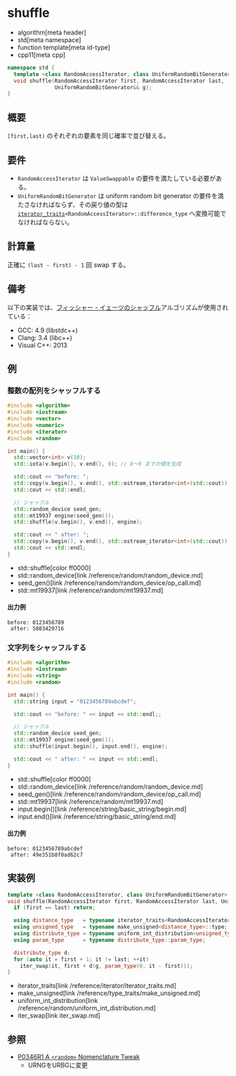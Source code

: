 # shuffle
* algorithm[meta header]
* std[meta namespace]
* function template[meta id-type]
* cpp11[meta cpp]


```cpp
namespace std {
  template <class RandomAccessIterator, class UniformRandomBitGenerator>
  void shuffle(RandomAccessIterator first, RandomAccessIterator last,
               UniformRandomBitGenerator&& g);
}
```

## 概要
`[first,last)` のそれぞれの要素を同じ確率で並び替える。


## 要件
- `RandomAccessIterator` は `ValueSwappable` の要件を満たしている必要がある。
- `UniformRandomBitGenerator` は uniform random bit generator の要件を満たさなければならず、その戻り値の型は [`iterator_traits`](/reference/iterator/iterator_traits.md)`<RandomAccessIterator>::difference_type` へ変換可能でなければならない。


## 計算量
正確に `(last - first) - 1` 回 swap する。


## 備考
以下の実装では、[フィッシャー - イェーツのシャッフル](https://ja.wikipedia.org/wiki/%E3%83%95%E3%82%A3%E3%83%83%E3%82%B7%E3%83%A3%E3%83%BC_-_%E3%82%A4%E3%82%A7%E3%83%BC%E3%83%84%E3%81%AE%E3%82%B7%E3%83%A3%E3%83%83%E3%83%95%E3%83%AB)アルゴリズムが使用されている：

- GCC: 4.9 (libstdc++)
- Clang: 3.4 (libc++)
- Visual C++: 2013


## 例
### 整数の配列をシャッフルする
```cpp example
#include <algorithm>
#include <iostream>
#include <vector>
#include <numeric>
#include <iterator>
#include <random>

int main() {
  std::vector<int> v(10);
  std::iota(v.begin(), v.end(), 0); // 0～9 までの値を生成

  std::cout << "before: ";
  std::copy(v.begin(), v.end(), std::ostream_iterator<int>(std::cout));
  std::cout << std::endl;

  // シャッフル
  std::random_device seed_gen;
  std::mt19937 engine(seed_gen());
  std::shuffle(v.begin(), v.end(), engine);

  std::cout << " after: ";
  std::copy(v.begin(), v.end(), std::ostream_iterator<int>(std::cout));
  std::cout << std::endl;
}
```
* std::shuffle[color ff0000]
* std::random_device[link /reference/random/random_device.md]
* seed_gen()[link /reference/random/random_device/op_call.md]
* std::mt19937[link /reference/random/mt19937.md]

#### 出力例
```
before: 0123456789
 after: 5803429716
```

### 文字列をシャッフルする
```cpp example
#include <algorithm>
#include <iostream>
#include <string>
#include <random>

int main() {
  std::string input = "0123456789abcdef";

  std::cout << "before: " << input << std::endl;;

  // シャッフル
  std::random_device seed_gen;
  std::mt19937 engine(seed_gen());
  std::shuffle(input.begin(), input.end(), engine);

  std::cout << " after: " << input << std::endl;
}
```
* std::shuffle[color ff0000]
* std::random_device[link /reference/random/random_device.md]
* seed_gen()[link /reference/random/random_device/op_call.md]
* std::mt19937[link /reference/random/mt19937.md]
* input.begin()[link /reference/string/basic_string/begin.md]
* input.end()[link /reference/string/basic_string/end.md]

#### 出力例
```
before: 0123456789abcdef
 after: 49e351b8f0ad62c7
```

## 実装例
```cpp
template <class RandomAccessIterator, class UniformRandomBitGenerator>
void shuffle(RandomAccessIterator first, RandomAccessIterator last, UniformRandomBitGenerator&& g) {
  if (first == last) return;

  using distance_type   = typename iterator_traits<RandomAccessIterator>::difference_type;
  using unsigned_type   = typename make_unsigned<distance_type>::type;
  using distribute_type = typename uniform_int_distribution<unsigned_type>;
  using param_type      = typename distribute_type::param_type;

  distribute_type d;
  for (auto it = first + 1; it != last; ++it)
    iter_swap(it, first + d(g, param_type(0, it - first)));
}
```
* iterator_traits[link /reference/iterator/iterator_traits.md]
* make_unsigned[link /reference/type_traits/make_unsigned.md]
* uniform_int_distribution[link /reference/random/uniform_int_distribution.md]
* iter_swap[link iter_swap.md]


## 参照
- [P0346R1 A `<random>` Nomenclature Tweak](http://www.open-std.org/jtc1/sc22/wg21/docs/papers/2016/p0346r1.pdf)
    - URNGをURBGに変更
